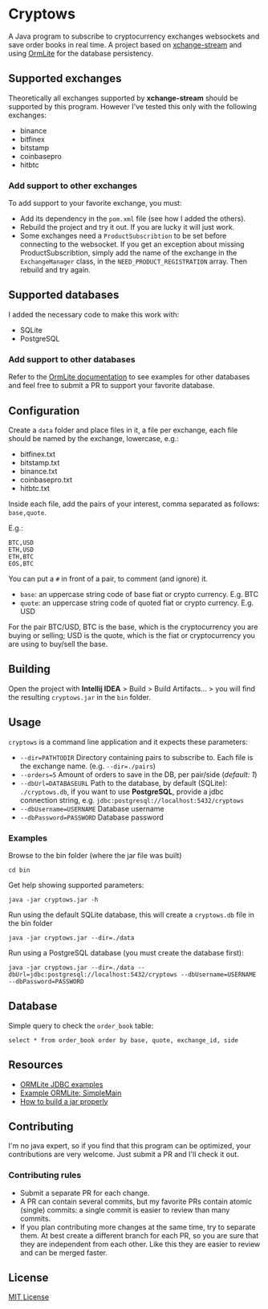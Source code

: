 # Cryptows

A Java program to subscribe to cryptocurrency exchanges websockets and save order books in real time. A project based on [xchange-stream](https://github.com/bitrich-info/xchange-stream) and using [OrmLite](http://ormlite.com/) for the database persistency.

## Supported exchanges

Theoretically all exchanges supported by **xchange-stream** should be supported by this program. However I've tested this only with the following exchanges:

- binance
- bitfinex
- bitstamp
- coinbasepro
- hitbtc

### Add support to other exchanges

To add support to your favorite exchange, you must:
 
- Add its dependency in the `pom.xml` file (see how I added the others).
- Rebuild the project and try it out. If you are lucky it will just work.
- Some exchanges need a `ProductSubscribtion` to be set before connecting to the websocket. If you get an exception about missing ProductSubscribtion, simply add the name of the exchange in the `ExchangeManager` class, in the `NEED_PRODUCT_REGISTRATION` array. Then rebuild and try again.

## Supported databases

I added the necessary code to make this work with:

- SQLite
- PostgreSQL

### Add support to other databases

Refer to the [OrmLite documentation](http://ormlite.com/javadoc/ormlite-core/doc-files/ormlite.html) to see examples for other databases and feel free to submit a PR to support your favorite database.

## Configuration

Create a `data` folder and place files in it, a file per exchange, each file should be named by the exchange, lowercase, e.g.:

- bitfinex.txt
- bitstamp.txt
- binance.txt
- coinbasepro.txt
- hitbtc.txt

Inside each file, add the pairs of your interest, comma separated as follows: `base,quote`.

E.g.:

```
BTC,USD
ETH,USD
ETH,BTC
EOS,BTC
```

You can put a `#` in front of a pair, to comment (and ignore) it.

- `base`: an uppercase string code of base fiat or crypto currency. E.g. BTC
- `quote`: an uppercase string code of quoted fiat or crypto currency. E.g. USD

For the pair BTC/USD, BTC is the base, which is the cryptocurrency you are buying or selling; USD is the quote, which is the fiat or cryptocurrency you are using to buy/sell the base.

## Building

Open the project with **Intellij IDEA** > Build > Build Artifacts... > you will find the resulting `cryptows.jar` in the `bin` folder.

## Usage

`cryptows` is a command line application and it expects these parameters:

- `--dir=PATHTODIR` Directory containing pairs to subscribe to. Each file is the exchange name. (e.g. `--dir=./pairs`)
- `--orders=5` Amount of orders to save in the DB, per pair/side (_default: 1_)
- `--dbUrl=DATABASEURL` Path to the database, by default (SQLite): `./cryptows.db`, if you want to use **PostgreSQL**, provide a jdbc connection string, e.g. `jdbc:postgresql://localhost:5432/cryptows` 
- `--dbUsername=USERNAME` Database username
- `--dbPassword=PASSWORD` Database password

### Examples

Browse to the bin folder (where the jar file was built)
```
cd bin
```

Get help showing supported parameters:
```
java -jar cryptows.jar -h
```

Run using the default SQLite database, this will create a `cryptows.db` file in the bin folder
```
java -jar cryptows.jar --dir=./data
```

Run using a PostgreSQL database (you must create the database first): 
```
java -jar cryptows.jar --dir=./data --dbUrl=jdbc:postgresql://localhost:5432/cryptows --dbUsername=USERNAME --dbPassword=PASSWORD
```

## Database

Simple query to check the `order_book` table:
```
select * from order_book order by base, quote, exchange_id, side
```

## Resources

- [ORMLite JDBC examples](http://ormlite.com/javadoc/ormlite-core/doc-files/ormlite_7.html#Examples)
- [Example ORMLite: SimpleMain](https://github.com/j256/ormlite-jdbc/blob/master/src/test/java/com/j256/ormlite/examples/simple/SimpleMain.java)
- [How to build a jar properly](https://stackoverflow.com/questions/1082580/how-to-build-jars-from-intellij-properly#answer-45303637)

## Contributing

I'm no java expert, so if you find that this program can be optimized, your contributions are very welcome. Just submit a PR and I'll check it out.

### Contributing rules

- Submit a separate PR for each change.
- A PR can contain several commits, but my favorite PRs contain atomic (single) commits: a single commit is easier to review than many commits.
- If you plan contributing more changes at the same time, try to separate them. At best create a different branch for each PR, so you are sure that they are independent from each other. Like this they are easier to review and can be merged faster.

## License

[MIT License](LICENSE)